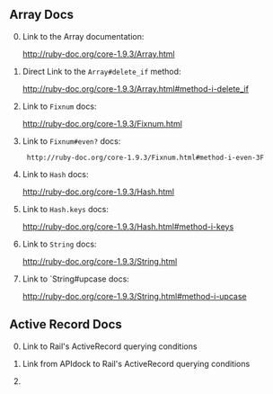 ## Array Docs

0) Link to the Array documentation:

	http://ruby-doc.org/core-1.9.3/Array.html

1) Direct Link to the `Array#delete_if` method:

	http://ruby-doc.org/core-1.9.3/Array.html#method-i-delete_if

2) Link to `Fixnum` docs:

	http://ruby-doc.org/core-1.9.3/Fixnum.html

3) Link to `Fixnum#even?` docs:
		
		http://ruby-doc.org/core-1.9.3/Fixnum.html#method-i-even-3F

4) Link to `Hash` docs:

	http://ruby-doc.org/core-1.9.3/Hash.html

5) Link to `Hash.keys` docs:

	http://ruby-doc.org/core-1.9.3/Hash.html#method-i-keys

6) Link to `String` docs:

	http://ruby-doc.org/core-1.9.3/String.html

7) Link to `String#upcase docs:

	http://ruby-doc.org/core-1.9.3/String.html#method-i-upcase

## Active Record Docs


0) Link to Rail's ActiveRecord querying conditions 

1) Link from APIdock to Rail's ActiveRecord querying conditions  

2) 